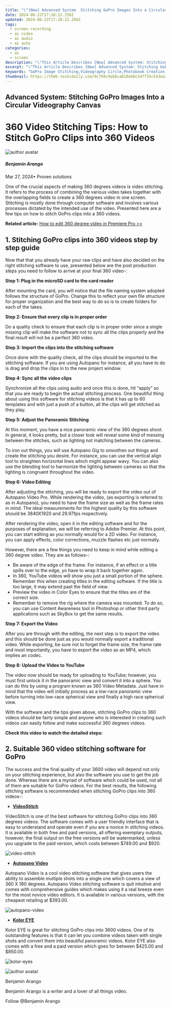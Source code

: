 ```yaml
---
title: "\"[New] Advanced System  Stitching GoPro Images Into a Circular Videography Canvas for 2024\""
date: 2024-06-22T17:28:12.256Z
updated: 2024-06-23T17:28:12.256Z
tags: 
  - screen-recording
  - ai video
  - ai audio
  - ai auto
categories: 
  - ai
  - screen
description: "\"This Article Describes [New] Advanced System: Stitching GoPro Images Into a Circular Videography Canvas for 2024\""
excerpt: "\"This Article Describes [New] Advanced System: Stitching GoPro Images Into a Circular Videography Canvas for 2024\""
keywords: "GoPro Image Stitching,Videography Circle,Photobook Creation,Panorama Videography,ProGoPro Editing,Video Mosaic Tutorial,Circular Video Stitching"
thumbnail: https://thmb.techidaily.com/9c704c9ab8ca818eb8c547f35c543ea321e006214fab450eba00af5408d5f618.jpg
---
```


## Advanced System: Stitching GoPro Images Into a Circular Videography Canvas

# 360 Video Stitching Tips: How to Stitch GoPro Clips into 360 Videos

![author avatar](https://images.wondershare.com/filmora/article-images/benjamin-arango-author.jpg)

##### Benjamin Arango

 Mar 27, 2024• Proven solutions

One of the crucial aspects of making 360 degrees videos is video stitching. It refers to the process of combining the various video takes together with the overlapping fields to create a 360 degrees video in one screen. Stitching is mostly done through computer software and involves various processes dictated by the intended use of the video. Presented here are a few tips on how to stitch GoPro clips into a 360 videos.

**Related article:** [How to edit 360 degree video in Premiere Pro >>](https://tools.techidaily.com/wondershare/filmora/download/)

## 1\.  Stitching GoPro clips into 360 videos step by step guide

Now that that you already have your raw clips and have also decided on the right stitching software to use, presented below are the post production steps you need to follow to arrive at your final 360 video-:

 **Step 1: Plug in the microSD card to the card reader**

After mounting the card, you will notice that the file naming system adopted follows the structure of GoPro. Change this to reflect your own file structure for proper organization and the best way to do so is to create folders for each of the takes.

 **Step 2: Ensure that every clip is in proper order**

Do a quality check to ensure that each clip is in proper order since a single missing clip will make the software not to sync all the clips properly and the final result will not be a perfect 360 video.

 **Step 3: Import the clips into the stitching software**

Once done with the quality check, all the clips should be imported to the stitching software. If you are using Autopano for instance, all you have to do is drag and drop the clips in to the new project window.

 **Step 4: Sync all the video clips**

Synchronize all the clips using audio and once this is done, hit “apply” so that you are ready to begin the actual stitching process. One beautiful thing about using this software for stitching videos is that it has up to 60 templates and with just a push of a button, all the clips will get stitched as they play.

 **Step 5: Adjust the Panoramic Stitching**

At this moment, you have a nice panoramic view of the 360 degrees shoot. In general, it looks pretty, but a closer look will reveal some kind of messing between the stitches, such as lighting not matching between the cameras.

To iron out things, you will use Autopano Gig to smoothen out things and create the stitching you desire. For instance, you can use the vertical align tool to straighten horizontal lines which might appear wavy. You can also use the blending tool to harmonize the lighting between cameras so that the lighting is congruent throughout the video.

 **Step 6: Video Editing**

After adjusting the stitching, you will be ready to export the video out of Autopano Video Pro. While rendering the video, (as exporting is referred to as in Autopano), you need to have the frame size as well as the frame rates in mind. The ideal measurements for the highest quality by this software should be 3840X1920 and 29.97fps respectively.

After rendering the video, open it in the editing software and for the purposes of explanation, we will be referring to Adobe Premier. At this point, you can start editing as you normally would for a 2D video. For instance, you can apply effects, color corrections, muzzle flashes etc just normally.

However, there are a few things you need to keep in mind while editing a 360 degree video. They are as follows-:

* Be aware of the edge of the frame. For instance, if an effect or a title spills over to the edge, yo have to wrap it back together again.
* In 360, YouTube videos will show you just a small portion of the sphere. Remember this when creating titles in the editing software. If the title is too large, it may extend past the field of view.
* Preview the video in Color Eyes to ensure that the titles are of the correct size.
* Remember to remove the rig where the camera was mounted. To do so, you can use Content Awareness tool in Photoshop or other third party applications such as SkyBox to get the same results.

 **Step 7: Export the Video**

After you are through with the editing, the next step is to export the video and this should be done just as you would normally export a traditional video. While exporting, be sure not to forget the frame size, the frame rate and most importantly, you have to export the video as an MP4, which implies an  codec.

 **Step 8: Upload the Video to YouTube**

The video now should be ready for uploading to YouTube; however, you must first unlock it in the panoramic view and convert it into a sphere. You can do this by using a program known as 360 Video Metadata. Just have in mind that the video will initially process as a low-race panoramic view before turning into low-race spherical view and finally a high race spherical view.

With the software and the tips given above, stitching GoPro clips to 360 videos should be fairly simple and anyone who is interested in creating such videos can easily follow and make successful 360 degrees videos.

**Check this video to watch the detailed steps:**

## 2\. Suitable 360 video stitching software for GoPro

The success and the final quality of your 3600 video will depend not only on your stitching experience, but also the software you use to get the job done. Whereas there are a myriad of software which could be used, not all of them are suitable for GoPro videos. For the best results, the following stitching software is recommended when stitching GoPro clips into 360 videos-:

* **[VideoStitch](https://video-stitch.com/)**

VideoStitch is one of the best software for stitching GoPro clips into 360 degrees videos. The software comes with a user friendly interface that is easy to understand and operate even if you are a novice in stitching videos. It is available in both free and paid versions, all offering exemplary outputs, however, the final output on the free versions will be watermarked, unless you upgrade to the paid version, which costs between $749.00 and $920.

![video-stitch](https://images.wondershare.com/filmora/article-images/video-stitch.jpg)

* **[Autopano Video](http://www.kolor.com/)**

Autopano Video is a cool video stitching software that gives users the ability to assemble multiple shots into a single one which covers a view of 360 X 180 degrees. Autopano Video stitching software is quit intuitive and comes with comprehensive guides which makes using it a real breeze even for the most novice video editors. It is available in various versions, with the cheapest retailing at $393.00.

![autopano-video](https://images.wondershare.com/filmora/article-images/autopano-video.jpg)

* **[Kolor EYE](http://www.kolor.com/kolor-eyes/)**

Kolor EYE is great for stitching GoPro clips into 3600 videos. One of its outstanding features is that it can let you combine videos taken with single shots and convert them into beautiful panoramic videos. Kolor EYE also comes with a free and a paid version which goes for between $425.00 and $850.00.

![kolor-eyes](https://images.wondershare.com/filmora/article-images/kolor-eyes.jpg)

![author avatar](https://images.wondershare.com/filmora/article-images/benjamin-arango-author.jpg)

Benjamin Arango

Benjamin Arango is a writer and a lover of all things video.

Follow @Benjamin Arango


<ins class="adsbygoogle"
     style="display:block"
     data-ad-format="autorelaxed"
     data-ad-client="ca-pub-7571918770474297"
     data-ad-slot="1223367746"></ins>



<ins class="adsbygoogle"
     style="display:block"
     data-ad-client="ca-pub-7571918770474297"
     data-ad-slot="8358498916"
     data-ad-format="auto"
     data-full-width-responsive="true"></ins>



